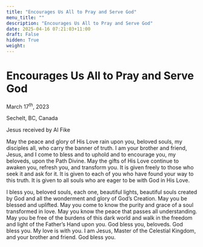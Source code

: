 ```yaml
---
title: "Encourages Us All to Pray and Serve God"
menu_title: ""
description: "Encourages Us All to Pray and Serve God"
date: 2025-04-16 07:21:03+11:00
draft: False
hidden: True
weight:
---
```

# Encourages Us All to Pray and Serve God

March 17<sup>th</sup>, 2023

Sechelt, BC, Canada

Jesus received by Al Fike

May the peace and glory of His Love rain upon you, beloved souls, my disciples all, who carry the banner of truth. I am your brother and friend, Jesus, and I come to bless and to uphold and to encourage you, my beloveds, upon the Path Divine. May the gifts of His Love continue to awaken you, refresh you, and transform you. It is given freely to those who seek it and ask for it. It is given to each of you who have found your way to this truth. It is given to all souls who are eager to be with God in His Love.

I bless you, beloved souls, each one, beautiful lights, beautiful souls created by God and all the wonderment and glory of God’s Creation. May you be blessed and uplifted. May you come to know the purity and grace of a soul transformed in love. May you know the peace that passes all understanding. May you be free of the burdens of this dark world and walk in the freedom and light of the Father’s Hand upon you. God bless you, beloveds. God bless you. My love is with you. I am Jesus, Master of the Celestial Kingdom, and your brother and friend. God bless you.
